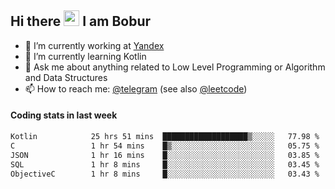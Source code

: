 ## Hi there <img src="https://media.giphy.com/media/hvRJCLFzcasrR4ia7z/giphy.gif" width="25px" height="25px"> I am Bobur

- 💼 I’m currently working at [Yandex](https://yandex.ru/)
- 🌱 I’m currently learning Kotlin
- 💬 Ask me about anything related to Low Level Programming or Algorithm and Data Structures
- 📫 How to reach me: [@telegram](https://t.me/octoant) (see also [@leetcode](https://leetcode.com/octoant/))    

#### Coding stats in last week

<!--START_SECTION:waka-->

```txt
Kotlin            25 hrs 51 mins  ███████████████████▒░░░░░   77.98 %
C                 1 hr 54 mins    █▒░░░░░░░░░░░░░░░░░░░░░░░   05.75 %
JSON              1 hr 16 mins    █░░░░░░░░░░░░░░░░░░░░░░░░   03.85 %
SQL               1 hr 8 mins     █░░░░░░░░░░░░░░░░░░░░░░░░   03.45 %
ObjectiveC        1 hr 8 mins     █░░░░░░░░░░░░░░░░░░░░░░░░   03.43 %
```

<!--END_SECTION:waka-->
